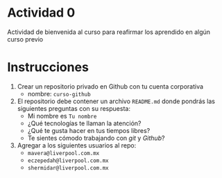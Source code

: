 # Actividad 0
Actividad de bienvenida al curso para reafirmar los aprendido en algún curso previo

# Instrucciones
1. Crear un repositorio privado en Github con tu cuenta corporativa
      - nombre: `curso-github`
2. El repositorio debe contener un archivo `README.md` donde pondrás las siguientes preguntas con su respuesta:
      - Mi nombre es `Tu nombre`
      - ¿Qué tecnologías te llaman la atención?
      - ¿Qué te gusta hacer en tus tiempos libres?
      - Te sientes cómodo trabajando con *git* y *Github*?
3. Agregar a los siguientes usuarios al repo:
      - `mavera@liverpool.com.mx`
      - `eczepedah@liverpool.com.mx`
      - `shermidar@liverpool.com.mx`
